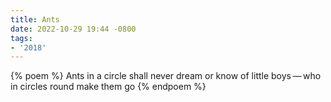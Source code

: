```yaml
---
title: Ants
date: 2022-10-29 19:44 -0800
tags:
- '2018'
---
```

{% poem %}
Ants in a circle
shall never dream or know
of little boys&#x2009;—&#x2009;who in circles round
make them go
{% endpoem %}
